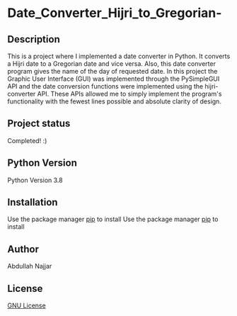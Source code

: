 # Date_Converter_Hijri_to_Gregorian-


## Description
This is a project where I implemented a date converter in Python. It converts a Hijri date to a Gregorian date and vice versa. Also, this date converter program gives the name of the day of requested date. In this project the Graphic User Interface (GUI) was implemented through the PySimpleGUI API and the date conversion functions were implemented using the hijri-converter API. These APIs allowed me to simply implement the program's functionality with the fewest lines possible and absolute clarity of design.

## Project status
Completed! :)

## Python Version
Python Version 3.8

## Installation
Use the package manager [pip](https://pypi.org/project/hijri-converter/) to install
Use the package manager [pip](https://pypi.org/project/PySimpleGUI/) to install

## Author
Abdullah Najjar

## License
[GNU License](https://choosealicense.com/licenses/GNU/)

